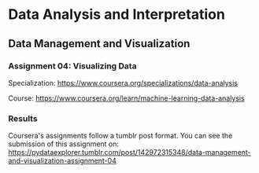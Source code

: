 # Data Analysis and Interpretation

## Data Management and Visualization

### Assignment 04: Visualizing Data

Specialization: https://www.coursera.org/specializations/data-analysis

Course: https://www.coursera.org/learn/machine-learning-data-analysis

### Results

Coursera's assignments follow a tumblr post format. You can see the submission
of this assignment on:
https://pydataexplorer.tumblr.com/post/142972315348/data-management-and-visualization-assignment-04
